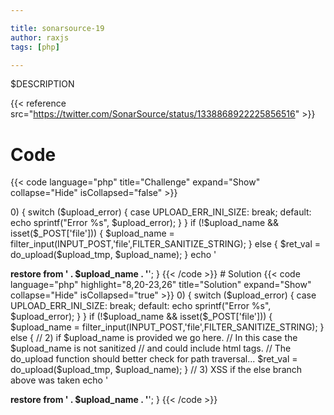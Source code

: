 ```yaml
---

title: sonarsource-19
author: raxjs
tags: [php]

---
```


$DESCRIPTION

<!--more-->
{{< reference src="https://twitter.com/SonarSource/status/1338868922225856516" >}}

# Code
{{< code language="php"  title="Challenge" expand="Show" collapse="Hide" isCollapsed="false" >}}
<?php
if ('restore' == $_GET['action']) {
    $upload = $_FILES['filename'];
    $upload_tmp = $_FILES['filename']['tmp_name'];
    $upload_name = $_FILES['filename']['name'];
    $upload_error = $_FILES['filename']['error'];
    if ($upload_error > 0) {
        switch ($upload_error) {
            case UPLOAD_ERR_INI_SIZE:
                break;
            default:
                echo sprintf("Error %s", $upload_error);
        }
    }
    if (!$upload_name && isset($_POST['file'])) {
    $upload_name = filter_input(INPUT_POST,'file',FILTER_SANITIZE_STRING);
    } else {
        $ret_val = do_upload($upload_tmp, $upload_name);
    }
    echo '<p><b>restore from ' . $upload_name . '</b>';
}

{{< /code >}}

# Solution
{{< code language="php" highlight="8,20-23,26" title="Solution" expand="Show" collapse="Hide" isCollapsed="true" >}}
<?php
if ('restore' == $_GET['action']) {
    $upload = $_FILES['filename'];
    $upload_tmp = $_FILES['filename']['tmp_name'];
    $upload_name = $_FILES['filename']['name'];
    $upload_error = $_FILES['filename']['error'];
    // 1) $upload and $upload_name  is under user control
    if ($upload_error > 0) {
        switch ($upload_error) {
            case UPLOAD_ERR_INI_SIZE:
                break;
            default:
                echo sprintf("Error %s", $upload_error);
        }
    }
    if (!$upload_name && isset($_POST['file'])) {
    $upload_name = filter_input(INPUT_POST,'file',FILTER_SANITIZE_STRING);
    } else {
        // 2) if $upload_name is provided we go here.
        //    In this case the $upload_name is not sanitized
        //    and could include html tags.
        //    The do_upload function should better check for path traversal...
        $ret_val = do_upload($upload_tmp, $upload_name);
    }
    // 3) XSS if the else branch above was taken
    echo '<p><b>restore from ' . $upload_name . '</b>';
}



{{< /code >}}
